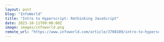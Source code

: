 ```yaml
---
layout: post
blog: "InfoWorld"
title: "Intro to Hyperscript: Rethinking JavaScript"
date: 2023-10-11T09:00:00Z
image: images/infoworld.png
remote_url: "https://www.infoworld.com/article/3708109/intro-to-hyperscript-rethinking-javascript.html#tk.rss_applicationdevelopment"
---
```

